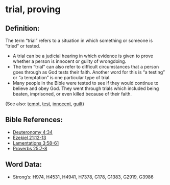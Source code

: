 # trial, proving

## Definition:

The term “trial” refers to a situation in which something or someone is “tried” or tested.

* A trial can be a judicial hearing in which evidence is given to prove whether a person is innocent or guilty of wrongdoing.
* The term “trial” can also refer to difficult circumstances that a person goes through as God tests their faith. Another word for this is “a testing” or “a temptation” is one particular type of trial.
* Many people in the Bible were tested to see if they would continue to believe and obey God. They went through trials which included being beaten, imprisoned, or even killed because of their faith.

(See also: [tempt](../kt/tempt.md), [test](../kt/test.md), [innocent](../kt/innocent.md), [guilt](../kt/guilt.md))

## Bible References:

* [Deuteronomy 4:34](rc://en/tn/help/deu/04/34)
* [Ezekiel 21:12-13](rc://en/tn/help/ezk/21/12)
* [Lamentations 3:58-61](rc://en/tn/help/lam/03/58)
* [Proverbs 25:7-8](rc://en/tn/help/pro/25/07)

## Word Data:

* Strong’s: H974, H4531, H4941, H7378, G178, G1383, G2919, G3986
